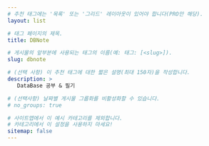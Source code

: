 ```yaml
---
# 추천 태그에는 '목록' 또는 '그리드' 레이아웃이 있어야 합니다(PRO만 해당).
layout: list

# 태그 페이지의 제목.
title: DBNote

# 게시물의 앞부분에 사용되는 태그의 이름(예: 태그: [<slug>]).
slug: dbnote

# (선택 사항) 이 추천 태그에 대한 짧은 설명(최대 150자)을 작성합니다.
description: >
   DataBase 공부 & 필기

# (선택사항) 날짜별 게시물 그룹화를 비활성화할 수 있습니다.
# no_groups: true

# 사이트맵에서 이 예시 카테고리를 제외합니다.
# 카테고리에서 이 설정을 사용하지 마세요!
sitemap: false
---
```

